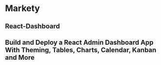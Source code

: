 # Markety

## React-Dashboard

## Build and Deploy a React Admin Dashboard App With Theming, Tables, Charts, Calendar, Kanban and More
